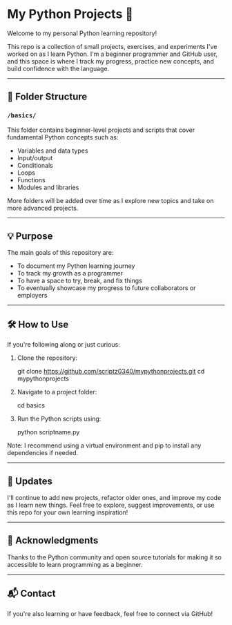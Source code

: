 # My Python Projects 🐍

Welcome to my personal Python learning repository!

This repo is a collection of small projects, exercises, and experiments I've worked on as I learn Python. I'm a beginner programmer and GitHub user, 
and this space is where I track my progress, practice new concepts, and build confidence with the language.

---

## 📁 Folder Structure

### `/basics/`
This folder contains beginner-level projects and scripts that cover fundamental Python concepts such as:

- Variables and data types
- Input/output
- Conditionals
- Loops
- Functions
- Modules and libraries

More folders will be added over time as I explore new topics and take on more advanced projects.

---

## 💡 Purpose

The main goals of this repository are:

- To document my Python learning journey
- To track my growth as a programmer
- To have a space to try, break, and fix things
- To eventually showcase my progress to future collaborators or employers

---

## 🛠️ How to Use

If you're following along or just curious:

1. Clone the repository:
  
   git clone https://github.com/scriptz0340/mypythonprojects.git
   cd mypythonprojects

2. Navigate to a project folder:

   cd basics

4. Run the Python scripts using:

   python scriptname.py

Note: I recommend using a virtual environment and pip to install any dependencies if needed. 

---

## 📅 Updates

I'll continue to add new projects, refactor older ones, and improve my code as I learn new things. Feel free to explore, suggest improvements, or use this repo for your own learning inspiration!

---

## 🙌 Acknowledgments

Thanks to the Python community and open source tutorials for making it so accessible to learn programming as a beginner.

---

## 📬 Contact

If you're also learning or have feedback, feel free to connect via GitHub!
